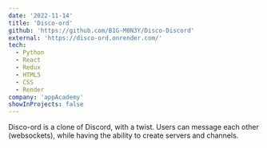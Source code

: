 ```yaml
---
date: '2022-11-14'
title: 'Disco-ord'
github: 'https://github.com/B1G-M0N3Y/Disco-Discord'
external: 'https://disco-ord.onrender.com/'
tech:
  - Python
  - React
  - Redux
  - HTML5
  - CSS
  - Render
company: 'appAcademy'
showInProjects: false
---
```


Disco-ord is a clone of Discord, with a twist. Users can message each other (websockets), while having the ability to create servers and channels.
